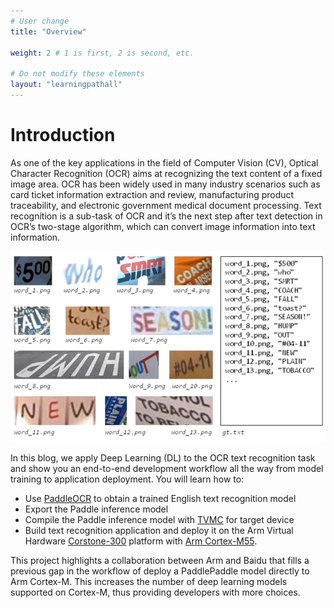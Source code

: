 ```yaml
---
# User change
title: "Overview"

weight: 2 # 1 is first, 2 is second, etc.

# Do not modify these elements
layout: "learningpathall"
---
```


# Introduction
As one of the key applications in the field of Computer Vision (CV), Optical Character Recognition (OCR) aims at recognizing the text content of a fixed image area. OCR has been widely used in many industry scenarios such as card ticket information extraction and review, manufacturing product traceability, and electronic government medical document processing. Text recognition is a sub-task of OCR and it’s the next step after text detection in OCR’s two-stage algorithm, which can convert image information into text information. 

![Example of English text recognition](./Figure1.png#center "Figure 1. Example of English text recognition (Image source: https://iapr.org/archives/icdar2015/index.html)")


In this blog, we apply Deep Learning (DL) to the OCR text recognition task and show you an end-to-end development workflow all the way from model training to application deployment. You will learn how to:
- Use [PaddleOCR](https://github.com/PaddlePaddle/PaddleOCR) to obtain a trained English text recognition model
- Export the Paddle inference model 
- Compile the Paddle inference model with [TVMC](https://tvm.apache.org/docs/tutorial/tvmc_command_line_driver.html#sphx-glr-tutorial-tvmc-command-line-driver-py) for target device
- Build text recognition application and deploy it on the Arm Virtual Hardware [Corstone-300](https://www.arm.com/products/silicon-ip-subsystems/corstone-300) platform with [Arm Cortex-M55](https://www.arm.com/products/silicon-ip-cpu/cortex-m/cortex-m55).

This project highlights a collaboration between Arm and Baidu that fills a previous gap in the workflow of deploy a PaddlePaddle model directly to Arm Cortex-M. This increases the number of deep learning models supported on Cortex-M, thus providing developers with more choices.






